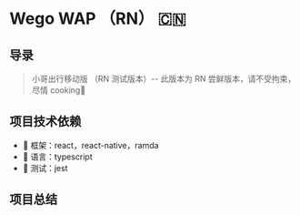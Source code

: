 # Wego WAP （RN） :cn:

## 导录

> 小哥出行移动版 （RN 测试版本）-- 此版本为 RN 尝鲜版本，请不受拘束，尽情 cooking:ramen:

## 项目技术依赖

*  框架：react，react-native，ramda
*  语言：typescript
*  测试：jest

## 项目总结
